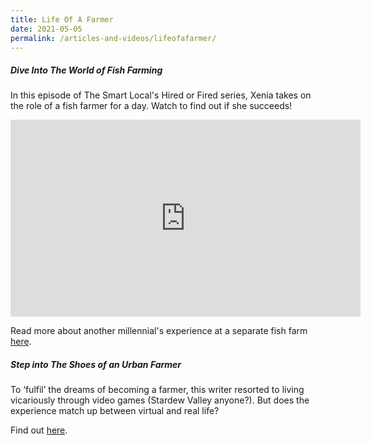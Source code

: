 ```yaml
---
title: Life Of A Farmer
date: 2021-05-05
permalink: /articles-and-videos/lifeofafarmer/
---
```

##### Dive Into The World of Fish Farming

In this episode of The Smart Local's Hired or Fired series, Xenia takes on the role of a fish farmer for a day. Watch to find out if she succeeds!


<iframe width="560" height="315" src="https://www.youtube.com/embed/9AchlGbndec" title="YouTube video player" frameborder="0" allow="accelerometer; autoplay; clipboard-write; encrypted-media; gyroscope; picture-in-picture" allowfullscreen></iframe>

Read more about another millennial's experience at a separate  fish farm [here](https://www.ricemedia.co/culture-people-millennial-singaporean-fish-farmer-for-a-week/).

##### Step into The Shoes of an Urban  Farmer

 To ‘fulfil’ the dreams of becoming a farmer, this writer resorted to living vicariously through video games (Stardew Valley anyone?). But does the experience match up between virtual and real life? 

Find out [here](https://www.ricemedia.co/culture-people-games-never-match-real-life-farming/).